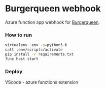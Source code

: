 # Burgerqueen webhook

Azure function app webhook for [Burgerqueen](https://github.com/ryanking13/burgerqueen).

### How to run

```sh
virtualenv .env -p=python3.6
call .env/scripts/activate
pip install -r requirements.txt
func host start
```

### Deploy

VScode - azure functions extension